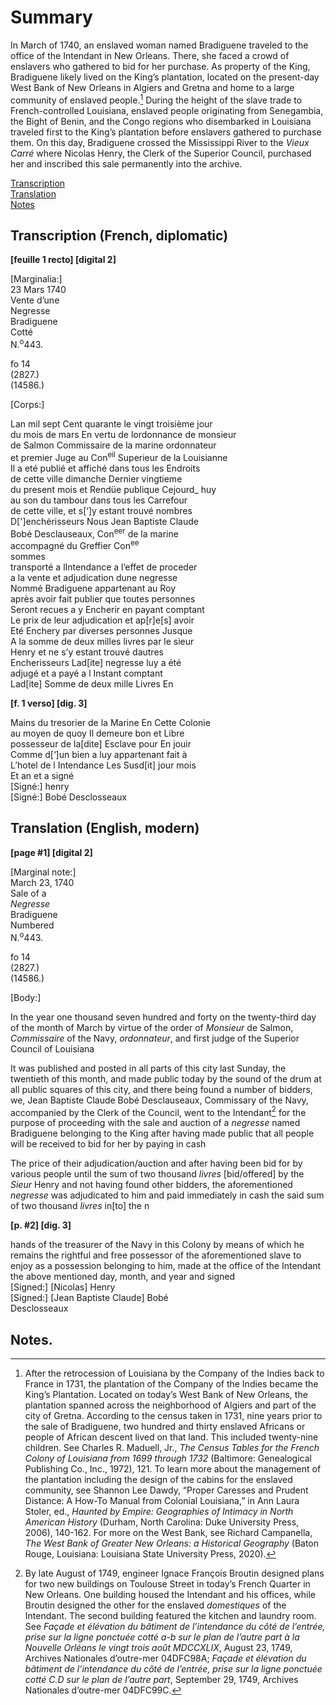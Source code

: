 # Summary
In March of 1740, an enslaved woman named Bradiguene traveled to the office of the Intendant in New Orleans. There, she faced a crowd of enslavers who gathered to bid for her purchase. As property of the King, Bradiguene likely lived on the King’s plantation, located on the present-day West Bank of New Orleans in Algiers and Gretna and home to a large community of enslaved people.[^i] During the height of the slave trade to French-controlled Louisiana, enslaved people originating from Senegambia, the Bight of Benin, and the Congo regions who disembarked in Louisiana traveled first to the King’s plantation before enslavers gathered to purchase them. On this day, Bradiguene crossed the Mississippi River to the *Vieux Carré* where Nicolas Henry, the Clerk of the Superior Council, purchased her and inscribed this sale permanently into the archive.  
  
[Transcription](#transcription-(French,-diplomatic))   
[Translation](#translation-(English,-modern))   
[Notes](#notes)  
  
## Transcription (French, diplomatic)  
  
**[feuille 1 recto] [digital 2]**  
  
[Marginalia:]   
23 Mars 1740   
Vente d’une   
Negresse   
Bradiguene   
Cotté   
N.<sup>o</sup>443.   
  
fo 14   
(2827.)   
(14586.)   
  
[Corps:]   
  
Lan mil sept Cent quarante le vingt troisième jour    
du mois de mars En vertu de lordonnance de monsieur    
de Salmon Commissaire de la marine ordonnateur   
et premier Juge au Con<sup>eil</sup> Superieur de la Louisianne    
Il a eté publié et affiché dans tous les Endroits    
de cette ville dimanche Dernier vingtieme    
du present mois et Rendüe publique Cejourd_ huy   
au son du tambour dans tous les Carrefour    
de cette ville, et s[‘]y estant trouvé nombres   
D[']enchérisseurs Nous Jean Baptiste Claude   
Bobé Desclauseaux, Con<sup>eer</sup> de la marine   
accompagné du Greffier Con<sup>ee</sup>    
sommes    
transporté a lIntendance a l’effet de proceder    
a la vente et adjudication dune negresse  
Nommé Bradiguene appartenant au Roy   
après avoir fait publier que toutes personnes   
Seront recues a y Encherir en payant comptant   
Le prix de leur adjudication et ap[r]e[s] avoir   
Eté Enchery par diverses personnes Jusque   
A la somme de deux milles livres par le sieur   
Henry et ne s’y estant trouvé dautres   
Encherisseurs Lad[ite] negresse luy a été   
adjugé et a payé a l Instant comptant   
Lad[ite] Somme de deux mille Livres En    
  
**[f. 1 verso] [dig. 3]**   
  
Mains du tresorier de la Marine En Cette Colonie   
au moyen de quoy Il demeure bon et Libre   
possesseur de la[dite] Esclave pour En jouir   
Comme d[‘]un bien a luy appartenant fait à   
L’hotel de l Intendance Les Susd[it] jour mois   
Et an et a signé    
[Signé:] henry   
[Signé:] Bobé Desclosseaux   
  
## Translation (English, modern)  
  
**[page #1] [digital 2]**  
  
[Marginal note:]  
March 23, 1740  
Sale of a  
*Negresse*  
Bradiguene  
Numbered  
N.<sup>o</sup>443.  
  
fo 14  
(2827.)  
(14586.)  
  
[Body:]  
  
In the year one thousand seven hundred and forty on the twenty-third day of the month of March by virtue of the order of *Monsieur* de Salmon, *Commissaire* of the Navy, *ordonnateur*, and first judge of the Superior Council of Louisiana  
  
It was published and posted in all parts of this city last Sunday, the twentieth of this month, and made public today by the sound of the drum at all public squares of this city, and there being found a number of bidders, we, Jean Baptiste Claude Bobé Desclauseaux, Commissary of the Navy, accompanied by the Clerk of the Council, went to the Intendant[^ii] for the purpose of proceeding with the sale and auction of a *negresse* named Bradiguene belonging to the King after having made public that all people will be received to bid for her by paying in cash  
  
The price of their adjudication/auction and after having been bid for by various people until the sum of two thousand *livres* [bid/offered] by the *Sieur* Henry and not having found other bidders, the aforementioned *negresse* was adjudicated to him and paid immediately in cash the said sum of two thousand *livres* in[to] the n
  
**[p. #2] [dig. 3]**  
  
hands of the treasurer of the Navy in this Colony by means of which he remains the rightful and free possessor of the aforementioned slave to enjoy as a possession belonging to him, made at the office of the Intendant the above mentioned day, month, and year and signed  
[Signed:] [Nicolas] Henry  
[Signed:] [Jean Baptiste Claude] Bobé  
Desclosseaux  
  
## Notes. 
  
[^i]: After the retrocession of Louisiana by the Company of the Indies back to France in 1731, the plantation of the Company of the Indies became the King’s Plantation. Located on today’s West Bank of New Orleans, the plantation spanned across the neighborhood of Algiers and part of the city of Gretna. According to the census taken in 1731, nine years prior to the sale of Bradiguene, two hundred and thirty enslaved Africans or people of African descent lived on that land. This included twenty-nine children. See Charles R. Maduell, Jr., *The Census Tables for the French Colony of Louisiana from 1699 through 1732* (Baltimore: Genealogical Publishing Co., Inc., 1972), 121. To learn more about the management of the plantation including the design of the cabins for the enslaved community, see Shannon Lee Dawdy, “Proper Caresses and Prudent Distance: A How-To Manual from Colonial Louisiana,” in Ann Laura Stoler, ed., *Haunted by Empire: Geographies of Intimacy in North American History* (Durham, North Carolina: Duke University Press, 2006), 140-162. For more on the West Bank, see Richard Campanella, *The West Bank of Greater New Orleans: a Historical Geography* (Baton Rouge, Louisiana: Louisiana State University Press, 2020).  
  
[^ii]: By late August of 1749, engineer Ignace François Broutin designed plans for two new buildings on Toulouse Street in today’s French Quarter in New Orleans. One building housed the Intendant and his offices, while Broutin designed the other for the enslaved *domestiques* of the Intendant. The second building featured the kitchen and laundry room. See *Façade et élévation du bâtiment de l’intendance du côté de l’entrée, prise sur la ligne ponctuée cotté a-b sur le plan de l’autre part à la Nouvelle Orléans le vingt trois août MDCCXLIX*, August 23, 1749, Archives Nationales d’outre-mer 04DFC98A; *Façade et élévation du bâtiment de l’intendance du côté de l’entrée, prise sur la ligne ponctuée cotté C.D sur le plan de l’autre part*, September 29, 1749, Archives Nationales d’outre-mer 04DFC99C.  